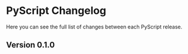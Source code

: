 PyScript Changelog
===============

Here you can see the full list of changes between each PyScript release.

Version 0.1.0
-----------
